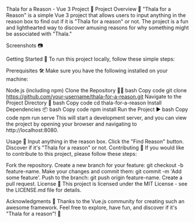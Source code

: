 Thala for a Reason - Vue 3 Project 🚀
Project Overview 🌟
"Thala for a Reason" is a simple Vue 3 project that allows users to input anything in the reason box to find out if it is "Thala for a reason" or not. The project is a fun and lighthearted way to discover amusing reasons for why something might be associated with "Thala."

Screenshots 📷

Getting Started 🏁
To run this project locally, follow these simple steps:

Prerequisites 🛠️
Make sure you have the following installed on your machine:

Node.js (including npm)
Clone the Repository 🧑‍💻
bash
Copy code
git clone https://github.com/your-username/thala-for-a-reason.git
Navigate to the Project Directory 📂
bash
Copy code
cd thala-for-a-reason
Install Dependencies 📦
bash
Copy code
npm install
Run the Project ▶️
bash
Copy code
npm run serve
This will start a development server, and you can view the project by opening your browser and navigating to http://localhost:8080.

Usage 🚦
Input anything in the reason box.
Click the "Find Reason" button.
Discover if it's "Thala for a reason" or not.
Contributing 🤝
If you would like to contribute to this project, please follow these steps:

Fork the repository.
Create a new branch for your feature: git checkout -b feature-name.
Make your changes and commit them: git commit -m 'Add some feature'.
Push to the branch: git push origin feature-name.
Create a pull request.
License 📄
This project is licensed under the MIT License - see the LICENSE.md file for details.

Acknowledgments 🙏
Thanks to the Vue.js community for creating such an awesome framework.
Feel free to explore, have fun, and discover if it's "Thala for a reason"! 🎉
